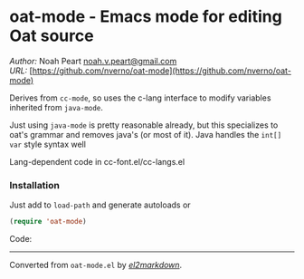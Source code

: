 # oat-mode - Emacs mode for editing Oat source

*Author:* Noah Peart <noah.v.peart@gmail.com><br>
*URL:* [https://github.com/nverno/oat-mode](https://github.com/nverno/oat-mode)<br>

Derives from `cc-mode`, so uses the c-lang interface to modify variables
inherited from `java-mode`.
 
Just using `java-mode` is pretty reasonable already, but this specializes
to oat's grammar and removes java's (or most of it).
Java handles the `int[] var` style syntax well

Lang-dependent code in cc-font.el/cc-langs.el

### Installation

Just add to `load-path` and generate autoloads or
```lisp
(require 'oat-mode)
```
Code:


---
Converted from `oat-mode.el` by [*el2markdown*](https://github.com/Lindydancer/el2markdown).
